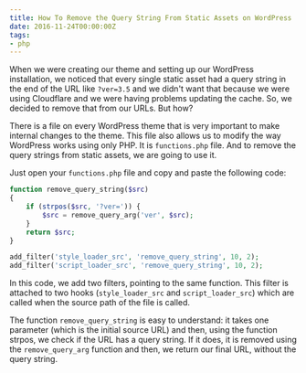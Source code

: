 ```yaml
---
title: How To Remove the Query String From Static Assets on WordPress
date: 2016-11-24T00:00:00Z
tags:
- php
---
```


When we were creating our theme and setting up our WordPress installation, we noticed that every single static asset had a query string in the end of the URL like `?ver=3.5` and we didn't want that because we were using Cloudflare and we were having problems updating the cache. So, we decided to remove that from our URLs. But how?

<!--more-->

There is a file on every WordPress theme that is very important to make internal changes to the theme. This file also allows us to modify the way WordPress works using only PHP. It is `functions.php` file. And to remove the query strings from static assets, we are going to use it.

Just open your `functions.php` file and copy and paste the following code:

```php
function remove_query_string($src)
{
    if (strpos($src, '?ver=')) {
        $src = remove_query_arg('ver', $src);
    }
    return $src;
}

add_filter('style_loader_src', 'remove_query_string', 10, 2);
add_filter('script_loader_src', 'remove_query_string', 10, 2);
```

In this code, we add two filters, pointing to the same function. This filter is attached to two hooks (`style_loader_src` and `script_loader_src`) which are called when the source path of the file is called.

The function `remove_query_string` is easy to understand: it takes one parameter (which is the initial source URL) and then, using the function strpos, we check if the URL has a query string. If it does, it is removed using the `remove_query_arg` function and then, we return our final URL, without the query string.
